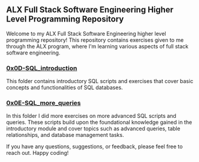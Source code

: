 ## ALX Full Stack Software Engineering Higher Level Programming Repository

Welcome to my ALX Full Stack Software Engineering higher level programming repository! This repository contains exercises given to me through the ALX program, where I'm learning various aspects of full stack software engineering.

### [0x0D-SQL_introduction](https://github.com/mershark/alx-higher_level_programming/tree/main/0x0D-SQL_introduction)

This folder contains introductory SQL scripts and exercises that cover basic concepts and functionalities of SQL databases.

### [0x0E-SQL_more_queries](https://github.com/mershark/alx-higher_level_programming/tree/main/0x0E-SQL_more_queries)

In this folder I did more exercises on more advanced SQL scripts and queries. These scripts build upon the foundational knowledge gained in the introductory module and cover topics such as advanced queries, table relationships, and database management tasks.

If you have any questions, suggestions, or feedback, please feel free to reach out. Happy coding!
